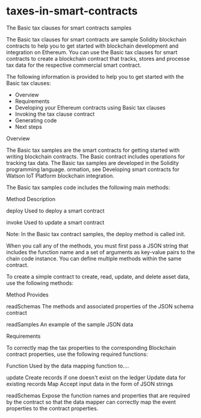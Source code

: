 # taxes-in-smart-contracts
The Basic tax clauses for smart contracts samples

The Basic tax clauses for smart contracts are sample Solidity blockchain contracts to help you to get started with blockchain development and integration on Ethereum. You can use the Basic tax clauses for smart contracts to create a blockchain contract that tracks, stores and processe tax data for the respective commercial smart contract.

The following information is provided to help you to get started with the Basic tax clauses:

- Overview
- Requirements
- Developing your Ethereum contracts using Basic tax clauses
- Invoking the tax clause contract
- Generating code
- Next steps


Overview

The Basic tax samples are the smart contracts for getting started with writing blockchain contracts. The Basic contract includes operations for tracking tax data. The Basic tax samples are developed in the Solidity programming language. ormation, see Developing smart contracts for Watson IoT Platform blockchain integration.

The Basic tax samples code includes the following main methods:

Method	Description

deploy	Used to deploy a smart contract

invoke	Used to update a smart contract

Note: In the Basic tax contract samples, the deploy method is called init.

When you call any of the methods, you must first pass a JSON string that includes the function name and a set of arguments as key-value pairs to the chain code instance. You can define multiple methods within the same contract.

To create a simple contract to create, read, update, and delete asset data, use the following methods:

Method	    Provides

readSchemas The methods and associated properties of the JSON schema contract

readSamples An example of the sample JSON data


Requirements

To correctly map the tax properties to the corresponding Blockchain contract properties, use the following required functions:

Function	Used by the data mapping function to....

update 
Create records if one doesn't exist on the ledger
Update data for existing records
Map 
Accept  input data in the form of JSON strings

readSchemas	
Expose the function names and properties that are required by the contract so that the data mapper can correctly map the event properties to the contract properties.


